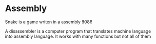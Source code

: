 # Assembly

Snake is a game writen in a assembly 8086

A disassembler is a computer program that translates machine language into assembly language. It works with many functions but not all of them
